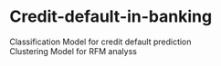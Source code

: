 # Credit-default-in-banking

Classification Model for credit default prediction\
Clustering Model for RFM analyss
